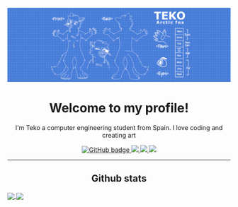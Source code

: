 
![image](RRSS%20-%20banner.png)

<h1 align="center">Welcome to my profile!</h1>

<p align="center">I'm Teko a computer engineering student from Spain. I love coding and creating art</p>



<p align="center">
    <a href="https://www.deviantart.com/tekofx" target="_blank">
      <img src="https://img.shields.io/static/v1?style=for-the-badge&message=DeviantArt&color=222222&logo=DeviantArt&logoColor=05CC47&label=" alt="GitHub badge" />
    </a>
    <a href="https://www.furaffinity.net/user/teko./">
      <img src="https://img.shields.io/static/v1?style=for-the-badge&message=Fur+Affinity&color=36566F&logo=Fur+Affinity&logoColor=FFFFFF&label=" target="_blank"/>
    </a>
    <a href="https://www.reddit.com/user/Teko_fox" target="_blank">
      <img src="https://img.shields.io/static/v1?style=for-the-badge&message=Reddit&color=FF4500&logo=Reddit&logoColor=FFFFFF&label=" />
    </a>
    <a href="https://twitter.com/Teko_fx" target="_blank">
      <img src="https://img.shields.io/static/v1?style=for-the-badge&message=Twitter&color=1DA1F2&logo=Twitter&logoColor=FFFFFF&label=" />
    </a>

</p>

<hr>
<h2 align="center">Github stats</h2>



<a target="_blank" href="https://github.com/tekofx">
  <img align="center" src="https://github-readme-stats.vercel.app/api?username=tekofx&show_icons=true&line_height=20&theme=dracula" />
</a>
<a target="_blank" href="https://github.com/tekofx">
  <img align="center" src="https://github-readme-stats.anuraghazra1.vercel.app/api/top-langs/?username=tekofx&layout=compact&theme=dracula" />
</a>
